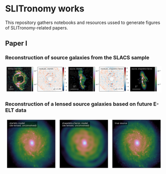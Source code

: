 # SLITronomy works

This repository gathers notebooks and resources ussed to generate figures of SLITronomy-related papers.

## Paper I

### Reconstruction of source galaxies from the SLACS sample

![SDSSJ1250+0523 source reconstruction](paper_I/figures/SLACS_fixed-mass_SDSSJ1250+0523_ssres3.png "SDSSJ1250+0523 source reconstruction")

### Reconstruction of a lensed source galaxies based on future E-ELT data

![ELT source reconstruction](paper_I/figures/data-ELT_mocksource-highres-single_zoom.png "ELT source reconstruction")
